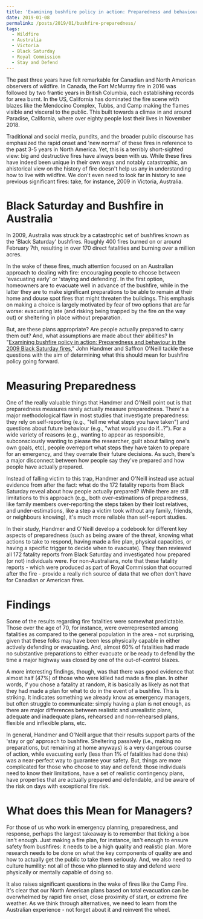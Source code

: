 ```yaml
---
title: 'Examining bushfire policy in action: Preparedness and behaviour'
date: 2019-01-08
permalink: /posts/2019/01/bushfire-preparedness/
tags:
  - Wildfire
  - Australia
  - Victoria
  - Black Saturday
  - Royal Commission
  - Stay and Defend
---
```


The past three years have felt remarkable for Canadian and North American observers of wildfire. In Canada, the Fort McMurray fire in 2016 was followed by two frantic years in British Columbia, each establishing records for area burnt. In the US, California has dominated the fire scene with blazes like the Mendocino Complex, Tubbs, and Camp making the flames visible and visceral to the public. This built towards a climax in and around Paradise, California, where over eighty people lost their lives in November 2018.

Traditional and social media, pundits, and the broader public discourse has emphasized the rapid onset and 'new normal' of these fires in reference to the past 3-5 years in North America. Yet, this is a terribly short-sighted view: big and destructive fires have always been with us. While these fires have indeed been unique in their own ways and notably catastrophic, an ahistorical view on the history of fire doesn't help us any in understanding how to live with wildfire. We don't even need to look far in history to see previous significant fires: take, for instance, 2009 in Victoria, Australia.


Black Saturday and Bushfire in Australia
======
In 2009, Australia was struck by a catastrophic set of bushfires known as the 'Black Saturday' bushfires. Roughly 400 fires burned on or around February 7th, resulting in over 170 direct fatalities and burning over a million acres.

In the wake of these fires, much attention focused on an Australian approach to dealing with fire: encouraging people to choose between 'evacuating early' or 'staying and defending'. In the first option, homeowners are to evacuate well in advance of the bushfire, while in the latter they are to make significant preparations to be able to remain at their home and douse spot fires that might threaten the buildings. This emphasis on making a choice is largely motivated by fear of two options that are far worse: evacuating late (and risking being trapped by the fire on the way out) or sheltering in place without preparation.

But, are these plans appropriate? Are people actually prepared to carry them out? And, what assumptions are made about their abilities? In "[Examining bushfire policy in action: Preparedness and behaviour in the 2009 Black Saturday fires](https://www.sciencedirect.com/science/article/pii/S1462901116301782)," John Handmer and Saffron O'Neill tackle these questions with the aim of determining what this should mean for bushfire policy going forward.


Measuring Preparedness
======
One of the really valuable things that Handmer and O'Neill point out is that preparedness measures rarely actually measure preparedness. There's a major methodological flaw in most studies that investigate preparedness: they rely on self-reporting (e.g., "tell me what steps you have taken") and questions about future behaviour (e.g., "what would you do if...?"). For a wide variety of reasons (e.g., wanting to appear as responsible, subconsciously wanting to please the researcher, guilt about failing one's own goals, etc), people overreport what steps they have taken to prepare for an emergency, and they overrate their future decisions. As such, there's a major disconnect between how people say they've prepared and how people have actually prepared.

Instead of falling victim to this trap, Handmer and O'Neill instead use actual evidence from after the fact: what do the 172 fatality reports from Black Saturday reveal about how people actually prepared? While there are still limitations to this approach (e.g., both over-estimations of preparedness, like family members over-reporting the steps taken by their lost relatives, and under-estimations, like a step a victim took without any family, friends, or neighbours knowing), it's much more reliable than self-report studies.

In their study, Handmer and O'Neill develop a codebook for different key aspects of preparedness (such as being aware of the threat, knowing what actions to take to respond, having made a fire plan, physical capacities, or having a specific trigger to decide when to evacuate). They then reviewed all 172 fatality reports from Black Saturday and investigated how prepared (or not) individuals were. For non-Australians, note that these fatality reports - which were produced as part of Royal Commission that occurred after the fire - provide a really rich source of data that we often don't have for Canadian or American fires.


Findings
======
Some of the results regarding fire fatalities were somewhat predictable. Those over the age of 70, for instance, were overrepresented among fatalities as compared to the general population in the area - not surprising, given that these folks may have been less physically capable in either actively defending or evacuating. And, almost 60% of fatalities had made no substantive preparations to either evacuate or be ready to defend by the time a major highway was closed by one of the out-of-control blazes.

A more interesting findings, though, was that there was good evidence that almost half (47%) of those who were killed had made a fire plan. In other words, if you chose a fatality at random, it is basically as likely as not that they had made a plan for what to do in the event of a bushfire. This is striking. It indicates something we already know as emergency managers, but often struggle to communicate: simply having a plan is not enough, as there are major differences between realistic and unrealistic plans, adequate and inadequate plans, rehearsed and non-rehearsed plans, flexible and inflexible plans, etc.

In general, Handmer and O'Neill argue that their results support parts of the 'stay or go' approach to bushfire. Sheltering passively (i.e., making no preparations, but remaining at home anyways) is a very dangerous course of action, while evacuating early (less than 1% of fatalities had done this) was a near-perfect way to guarantee your safety. But, things are more complicated for those who choose to stay and defend: those individuals need to know their limitations, have a set of realistic contingency plans, have properties that are actually prepared and defendable, and be aware of the risk on days with exceptional fire risk.


What does this Mean for Managers? 
======
For those of us who work in emergency planning, preparedness, and response, perhaps the largest takeaway is to remember that ticking a box isn't enough. Just making a fire plan, for instance, isn't enough to ensure safety from bushfires: it needs to be a high quality and realistic plan. More research needs to be done on what the key components of quality are and how to actually get the public to take them seriously. And, we also need to culture humility: not all of those who planned to stay and defend were physically or mentally capable of doing so.

It also raises significant questions in the wake of fires like the Camp Fire. It's clear that our North American plans based on total evacuation can be overwhelmed by rapid fire onset, close proximity of start, or extreme fire weather. As we think through alternatives, we need to learn from the Australian experience - not forget about it and reinvent the wheel.
